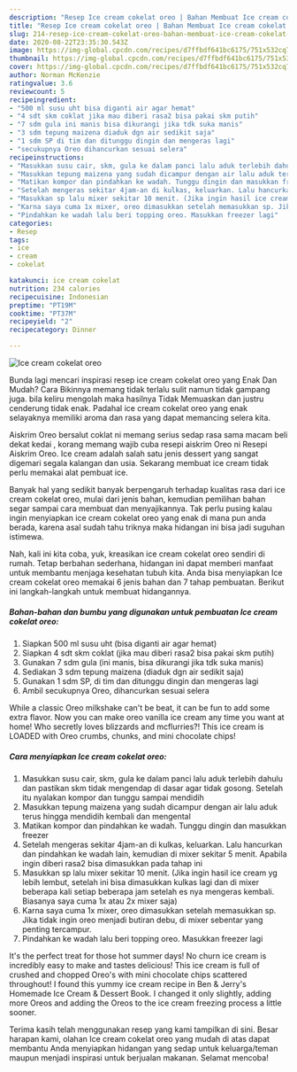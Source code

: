 ```yaml
---
description: "Resep Ice cream cokelat oreo | Bahan Membuat Ice cream cokelat oreo Yang Enak Dan Mudah"
title: "Resep Ice cream cokelat oreo | Bahan Membuat Ice cream cokelat oreo Yang Enak Dan Mudah"
slug: 214-resep-ice-cream-cokelat-oreo-bahan-membuat-ice-cream-cokelat-oreo-yang-enak-dan-mudah
date: 2020-08-22T23:35:30.543Z
image: https://img-global.cpcdn.com/recipes/d7ffbdf641bc6175/751x532cq70/ice-cream-cokelat-oreo-foto-resep-utama.jpg
thumbnail: https://img-global.cpcdn.com/recipes/d7ffbdf641bc6175/751x532cq70/ice-cream-cokelat-oreo-foto-resep-utama.jpg
cover: https://img-global.cpcdn.com/recipes/d7ffbdf641bc6175/751x532cq70/ice-cream-cokelat-oreo-foto-resep-utama.jpg
author: Norman McKenzie
ratingvalue: 3.6
reviewcount: 5
recipeingredient:
- "500 ml susu uht bisa diganti air agar hemat"
- "4 sdt skm coklat jika mau diberi rasa2 bisa pakai skm putih"
- "7 sdm gula ini manis bisa dikurangi jika tdk suka manis"
- "3 sdm tepung maizena diaduk dgn air sedikit saja"
- "1 sdm SP di tim dan ditunggu dingin dan mengeras lagi"
- "secukupnya Oreo dihancurkan sesuai selera"
recipeinstructions:
- "Masukkan susu cair, skm, gula ke dalam panci lalu aduk terlebih dahulu dan pastikan skm tidak mengendap di dasar agar tidak gosong. Setelah itu nyalakan kompor dan tunggu sampai mendidih"
- "Masukkan tepung maizena yang sudah dicampur dengan air lalu aduk terus hingga mendidih kembali dan mengental"
- "Matikan kompor dan pindahkan ke wadah. Tunggu dingin dan masukkan freezer"
- "Setelah mengeras sekitar 4jam-an di kulkas, keluarkan. Lalu hancurkan dan pindahkan ke wadah lain, kemudian di mixer sekitar 5 menit. Apabila ingin diberi rasa2 bisa dimasukkan pada tahap ini"
- "Masukkan sp lalu mixer sekitar 10 menit. (Jika ingin hasil ice cream yg lebih lembut, setelah ini bisa dimasukkan kulkas lagi dan di mixer beberapa kali setiap beberapa jam setelah es nya mengeras kembali. Biasanya saya cuma 1x atau 2x mixer saja)"
- "Karna saya cuma 1x mixer, oreo dimasukkan setelah memasukkan sp. Jika tidak ingin oreo menjadi butiran debu, di mixer sebentar yang penting tercampur."
- "Pindahkan ke wadah lalu beri topping oreo. Masukkan freezer lagi"
categories:
- Resep
tags:
- ice
- cream
- cokelat

katakunci: ice cream cokelat 
nutrition: 234 calories
recipecuisine: Indonesian
preptime: "PT19M"
cooktime: "PT37M"
recipeyield: "2"
recipecategory: Dinner

---
```



![Ice cream cokelat oreo](https://img-global.cpcdn.com/recipes/d7ffbdf641bc6175/751x532cq70/ice-cream-cokelat-oreo-foto-resep-utama.jpg)

Bunda lagi mencari inspirasi resep ice cream cokelat oreo yang Enak Dan Mudah? Cara Bikinnya memang tidak terlalu sulit namun tidak gampang juga. bila keliru mengolah maka hasilnya Tidak Memuaskan dan justru cenderung tidak enak. Padahal ice cream cokelat oreo yang enak selayaknya memiliki aroma dan rasa yang dapat memancing selera kita.

Aiskrim Oreo bersalut coklat ni memang serius sedap rasa sama macam beli dekat kedai , korang memang wajib cuba resepi aiskrim Oreo ni Resepi Aiskrim Oreo. Ice cream adalah salah satu jenis dessert yang sangat digemari segala kalangan dan usia. Sekarang membuat ice cream tidak perlu memakai alat pembuat ice.

Banyak hal yang sedikit banyak berpengaruh terhadap kualitas rasa dari ice cream cokelat oreo, mulai dari jenis bahan, kemudian pemilihan bahan segar sampai cara membuat dan menyajikannya. Tak perlu pusing kalau ingin menyiapkan ice cream cokelat oreo yang enak di mana pun anda berada, karena asal sudah tahu triknya maka hidangan ini bisa jadi suguhan istimewa.


Nah, kali ini kita coba, yuk, kreasikan ice cream cokelat oreo sendiri di rumah. Tetap berbahan sederhana, hidangan ini dapat memberi manfaat untuk membantu menjaga kesehatan tubuh kita. Anda bisa menyiapkan Ice cream cokelat oreo memakai 6 jenis bahan dan 7 tahap pembuatan. Berikut ini langkah-langkah untuk membuat hidangannya.

<!--inarticleads1-->

##### Bahan-bahan dan bumbu yang digunakan untuk pembuatan Ice cream cokelat oreo:

1. Siapkan 500 ml susu uht (bisa diganti air agar hemat)
1. Siapkan 4 sdt skm coklat (jika mau diberi rasa2 bisa pakai skm putih)
1. Gunakan 7 sdm gula (ini manis, bisa dikurangi jika tdk suka manis)
1. Sediakan 3 sdm tepung maizena (diaduk dgn air sedikit saja)
1. Gunakan 1 sdm SP, di tim dan ditunggu dingin dan mengeras lagi
1. Ambil secukupnya Oreo, dihancurkan sesuai selera


While a classic Oreo milkshake can&#39;t be beat, it can be fun to add some extra flavor. Now you can make oreo vanilla ice cream any time you want at home! Who secretly loves blizzards and mcflurries?! This ice cream is LOADED with Oreo crumbs, chunks, and mini chocolate chips! 

<!--inarticleads2-->

##### Cara menyiapkan Ice cream cokelat oreo:

1. Masukkan susu cair, skm, gula ke dalam panci lalu aduk terlebih dahulu dan pastikan skm tidak mengendap di dasar agar tidak gosong. Setelah itu nyalakan kompor dan tunggu sampai mendidih
1. Masukkan tepung maizena yang sudah dicampur dengan air lalu aduk terus hingga mendidih kembali dan mengental
1. Matikan kompor dan pindahkan ke wadah. Tunggu dingin dan masukkan freezer
1. Setelah mengeras sekitar 4jam-an di kulkas, keluarkan. Lalu hancurkan dan pindahkan ke wadah lain, kemudian di mixer sekitar 5 menit. Apabila ingin diberi rasa2 bisa dimasukkan pada tahap ini
1. Masukkan sp lalu mixer sekitar 10 menit. (Jika ingin hasil ice cream yg lebih lembut, setelah ini bisa dimasukkan kulkas lagi dan di mixer beberapa kali setiap beberapa jam setelah es nya mengeras kembali. Biasanya saya cuma 1x atau 2x mixer saja)
1. Karna saya cuma 1x mixer, oreo dimasukkan setelah memasukkan sp. Jika tidak ingin oreo menjadi butiran debu, di mixer sebentar yang penting tercampur.
1. Pindahkan ke wadah lalu beri topping oreo. Masukkan freezer lagi


It&#39;s the perfect treat for those hot summer days! No churn ice cream is incredibly easy to make and tastes delicious! This ice cream is full of crushed and chopped Oreo&#39;s with mini chocolate chips scattered throughout! I found this yummy ice cream recipe in Ben &amp; Jerry&#39;s Homemade Ice Cream &amp; Dessert Book. I changed it only slightly, adding more Oreos and adding the Oreos to the ice cream freezing process a little sooner. 

Terima kasih telah menggunakan resep yang kami tampilkan di sini. Besar harapan kami, olahan Ice cream cokelat oreo yang mudah di atas dapat membantu Anda menyiapkan hidangan yang sedap untuk keluarga/teman maupun menjadi inspirasi untuk berjualan makanan. Selamat mencoba!
